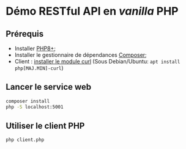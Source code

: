 # Démo RESTful API en *vanilla* PHP

## Prérequis

- Installer [PHP8+](https://www.php.net/downloads.php);
- Installer le gestionnaire de dépendances [Composer](https://getcomposer.org/);
- Client : [installer le module curl](https://www.php.net/manual/fr/curl.installation.php) (Sous Debian/Ubuntu: `apt install php[MAJ.MIN]-curl`)

## Lancer le service web

~~~bash
composer install
php -S localhost:5001
~~~

## Utiliser le client PHP

~~~bash
php client.php
~~~